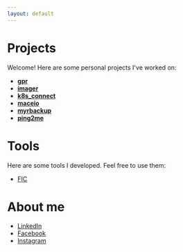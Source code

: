 ```yaml
---
layout: default
---
```


# Projects

Welcome! Here are some personal projects I've worked on:

*   [**gpr**](https://github.com/leodamasceno/gpr)
*   [**imager**](https://github.com/leodamasceno/imager)
*   [**k8s_connect**](https://github.com/leodamasceno/k8s_connect)
*   [**maceio**](https://github.com/leodamasceno/maceio)
*   [**myrbackup**](https://github.com/leodamasceno/myrbackup)
*   [**ping2me**](https://github.com/leodamasceno/ping2me)

# Tools

Here are some tools I developed. Feel free to use them:

*   [FIC](./fic.html)


# About me

*   [LinkedIn](https://www.linkedin.com/in/leonardo-damasceno-27162525)
*   [Facebook](https://www.facebook.com/leonardo.damasceno.5)
*   [Instagram](https://www.instagram.com/damascenolnx)